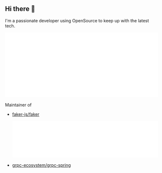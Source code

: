 ## Hi there 👋

I'm a passionate developer using OpenSource to keep up with the latest tech.

![ST-DDT GH metrics](metrics.self.svg)

Maintainer of

- [faker-js/faker](https://github.com/faker-js/faker)

  ![faker-js/faker GH metrics](metrics.faker.svg)

- [grpc-ecosystem/grpc-spring](https://github.com/grpc-ecosystem/grpc-spring)

